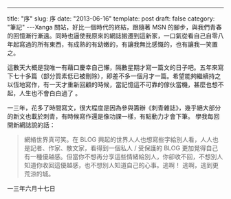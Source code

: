 ---

title: "序"
slug: 序
date: "2013-06-16"
template: post
draft: false
category: "筆記"
---Xanga 關站，好比一個時代的終結，跟隨著 MSN 的腳步，與我們青春的回憶漸行漸遠。同時也逼使我原來的網誌搬遷到這新家，一口氣從看自己自零八年起寫過的所有東西，有成熟的有幼嫩的，有讓我無比感慨的，也有讓我一笑置之。

這數天大概是我唯一有藉口慶幸自己懶，隔數星期才寫一篇文的日子吧。五年來寫下七十多篇（部分質素低已被刪除），即差不多一個月才一篇。希望能夠繼續持之以恆地寫作，有一天才重新回顧的時候，當記憶這不可靠的傢伙當機，甚麼也想不起，人生也不會白白過了 。

一三年，花多了時間寫文，很大程度是因為參與籌辦《刺青雜誌》，幾乎絕大部分的新文也載於刺青，有時候寫作還是像功課一樣，有點動力才會下筆。 學我每回開新網誌說的話：

> 網絡世界真可笑。在 BLOG 興起的世界人人也想寫些字給別人看，人人也是記者、作家、散文家，看得到一個私人 / 受保護的 BLOG 更加覺得自己有一種優越感。但當你不想再分享這些情緒給別人，你卻收不回，不想別人知道你收回這優越感，也不想別人知道自己的心事。逃啊！ 逃啊，逃到更荒涼的城。

一三年六月十七日
